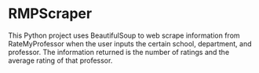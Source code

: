 # RMPScraper

This Python project uses BeautifulSoup to web scrape information from RateMyProfessor when the user inputs the certain school, department, and professor. The information returned is the number of ratings and the average rating of that professor. 
